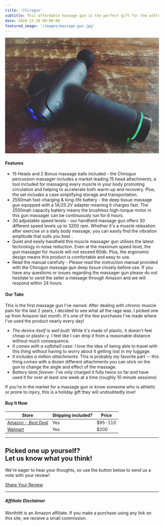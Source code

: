```yaml
---
title: 'Chirogun'
subtitle: This affordable massage gun is the perfect gift for the athlete in your family or anyone experiencing chronic pain.
date: 2020-12-30 00:00:00
featured_image: '/images/massage-gun.jpg'
---
```


![](/images/massage-gun.jpg)

#### Features

- 15 Heads and 2 Bonus massage balls included - the Chirogun percussion massager includes a market leading 15 head attachments, a tool included for massaging every muscle in your body promoting circulation and helping to accelerate both warm-up and recovery. Plus, the set includes a case simplifying storage and transportation.
- 2550mah fast-charging & long-life battery - the deep tissue massage gun equipped with a 1A/25.2V adapter meaning it charges fast. The 2550mah capacity battery means the brushless high-torque motor in this gun massager can be continuously run for 6 hours.
- 30 adjustable speed levels - our handheld massage gun offers 30 different speed levels up to 3200 rpm. Whether it's a muscle relaxation after exercise or a daily body massage, you can easily find the vibration amplitude that suits you best .
- Quiet and easily handheld this muscle massager gun utilises the latest technology in noise reduction. Even at the maximum speed level, the gun massager for muscle will not exceed 60db. Plus, the ergonomic design means this product is comfortable and easy to use.
- Read the manual carefully - Please read the instruction manual provided with the Chirogun massage gun deep tissue closely before use. If you have any questions or issues regarding the massager gun please do not hesitate to send the seller a message through Amazon and we will respond within 24 hours.

#### Our Take

This is the first massage gun I've owned. After dealing with chronic muscle pain for the last 2 years, I decided to see what all the rage was. I picked one up from Amazon last month. It's one of the few purchases I've made where I've used the product nearly every day!

- *The device itself is well built*: While it's made of plastic, it doesn't feel cheap or plastic-y. I feel like I can drop it from a reasonable distance without much consequence.
- *It comes with a softshell case*: I love the idea of being able to travel with this thing without having to worry about it getting lost in my luggage.
- *It includes a million attachments*: This is probably my favorite part -- this thing comes with a dozen different attachments you can stick on the gun to change the angle and effect of the massage.
- *Battery lasts forever*: I've only charged it fully twice so far and have used it for over at least one week at a time (roughly 10 minute sessions)

If you're in the market for a massage gun or know someone who is athletic or prone to injury, this is a holiday gift they will undoubtedly love!

#### Buy It Now

| Store                | Shipping included? | Price |
|----------------------|------------------|-------|
| [Amazon - _Best Deal_](https://amzn.to/2L6OR1N)         | Yes              | $95-110   |
| [Walmart](https://www.walmart.com/ip/Massage-Gun-Deep-Tissue-Massager-Percussion-Massage-Gun-Massager-Gun-Muscle-Massage-Gun-Deep-Tissue-Massage-Gun-Muscle-Gun-Massager-Black/297157304)   | Yes              | $200   |

---

## Picked one up yourself? <br />Let us know what you think!

We're eager to hear your thoughts, so use the button below to send us a note with your review!

<a href="/contact" class="button">Share Your Review</a>

---

##### Affiliate Disclaimer

WorthIttt is an Amazon affiliate. If you make a purchase using any link on this site, we receive a small commission.

